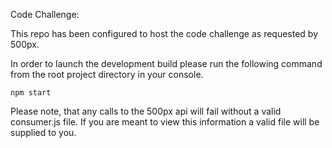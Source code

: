 Code Challenge:

This repo has been configured to host the code challenge as requested by 500px.

In order to launch the development build please run the following command from the root project directory 
in your console.

```angular2
npm start
```

Please note, that any calls to the 500px api will fail without a valid consumer.js file. If you are 
meant to view this information a valid file will be supplied to you.
